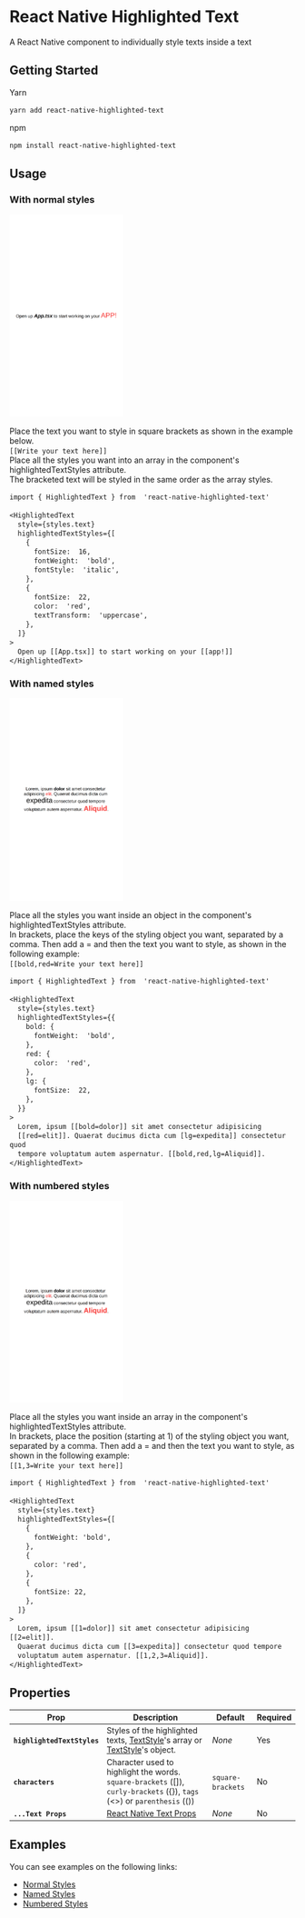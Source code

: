 # React Native Highlighted Text
A React Native component to individually style texts inside a text

## Getting Started
Yarn
```sh
yarn add react-native-highlighted-text
```

npm
```sh
npm install react-native-highlighted-text
```

## Usage

### With normal styles
<img src="https://github.com/Bryant-Anjos/react-native-highlighted-text/blob/main/assets/img/normal-styles-example.png?raw=true" width="200">

Place the text you want to style in square brackets as shown in the example below.\
```[[Write your text here]]```\
Place all the styles you want into an array in the component's highlightedTextStyles attribute.\
The bracketed text will be styled in the same order as the array styles.

```tsx
import { HighlightedText } from  'react-native-highlighted-text'

<HighlightedText
  style={styles.text}
  highlightedTextStyles={[
    {
      fontSize:  16,
      fontWeight:  'bold',
      fontStyle:  'italic',
    },
    {
      fontSize:  22,
      color:  'red',
      textTransform:  'uppercase',
    },
  ]}
>
  Open up [[App.tsx]] to start working on your [[app!]]
</HighlightedText>
```

### With named styles
<img src="https://github.com/Bryant-Anjos/react-native-highlighted-text/blob/main/assets/img/named-styles-example.png?raw=true" width="200">

Place all the styles you want inside an object in the component's highlightedTextStyles attribute.\
In brackets, place the keys of the styling object you want, separated by a comma. Then add a = and then the text you want to style, as shown in the following example:\
```[[bold,red=Write your text here]]```

```tsx
import { HighlightedText } from  'react-native-highlighted-text'

<HighlightedText
  style={styles.text}
  highlightedTextStyles={{
    bold: {
      fontWeight:  'bold',
    },
    red: {
      color:  'red',
    },
    lg: {
      fontSize:  22,
    },
  }}
>
  Lorem, ipsum [[bold=dolor]] sit amet consectetur adipisicing
  [[red=elit]]. Quaerat ducimus dicta cum [lg=expedita]] consectetur quod
  tempore voluptatum autem aspernatur. [[bold,red,lg=Aliquid]].
</HighlightedText>
```

### With numbered styles
<img src="https://github.com/Bryant-Anjos/react-native-highlighted-text/blob/main/assets/img/named-styles-example.png?raw=true" width="200">

Place all the styles you want inside an array in the component's highlightedTextStyles attribute.\
In brackets, place the position (starting at 1) of the styling object you want, separated by a comma. Then add a = and then the text you want to style, as shown in the following example:\
```[[1,3=Write your text here]]```

```tsx
import { HighlightedText } from  'react-native-highlighted-text'

<HighlightedText
  style={styles.text}
  highlightedTextStyles={[
    {
      fontWeight: 'bold',
    },
    {
      color: 'red',
    },
    {
      fontSize: 22,
    },
  ]}
>
  Lorem, ipsum [[1=dolor]] sit amet consectetur adipisicing [[2=elit]].
  Quaerat ducimus dicta cum [[3=expedita]] consectetur quod tempore
  voluptatum autem aspernatur. [[1,2,3=Aliquid]].
</HighlightedText>
```

## Properties

| Prop | Description | Default | Required |
|---|---|---|---|
|**`highlightedTextStyles`**|Styles of the highlighted texts, [TextStyle](https://reactnative.dev/docs/text-style-props#props)'s array or [TextStyle](https://reactnative.dev/docs/text-style-props#props)'s object.|*None*|Yes|
|**`characters`**|Character used to highlight the words. `square-brackets` ([]), `curly-brackets` ({}), `tags` (<>) or `parenthesis` (())|`square-brackets`|No|
|**`...Text Props`**|[React Native Text Props](https://reactnative.dev/docs/text#props)|*None*|No|

## Examples

You can see examples on the following links:
- [Normal Styles](https://github.com/Bryant-Anjos/react-native-highlighted-text/blob/main/examples/normal-styles.tsx)
- [Named Styles](https://github.com/Bryant-Anjos/react-native-highlighted-text/blob/main/examples/named-styles.tsx)
- [Numbered Styles](https://github.com/Bryant-Anjos/react-native-highlighted-text/blob/main/examples/numbered-styles.tsx)
